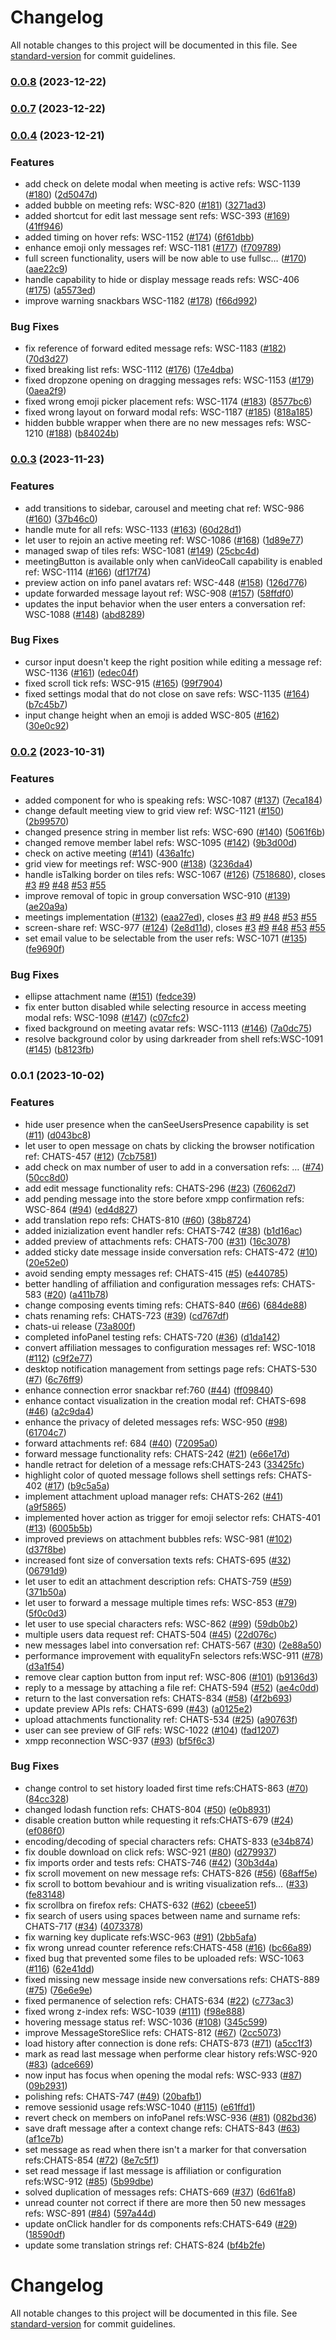 # Changelog

All notable changes to this project will be documented in this file. See [standard-version](https://github.com/conventional-changelog/standard-version) for commit guidelines.

### [0.0.8](https://github.com/zextras/carbonio-ws-collaboration-ui/compare/v0.0.7...v0.0.8) (2023-12-22)

### [0.0.7](https://github.com/zextras/carbonio-ws-collaboration-ui/compare/v0.0.6...v0.0.7) (2023-12-22)

### [0.0.4](https://github.com/zextras/carbonio-ws-collaboration-ui/compare/v0.0.3...v0.0.4) (2023-12-21)


### Features

* add check on delete modal when meeting is active refs: WSC-1139 ([#180](https://github.com/zextras/carbonio-ws-collaboration-ui/issues/180)) ([2d5047d](https://github.com/zextras/carbonio-ws-collaboration-ui/commit/2d5047d74dcb16394e29bb110fba0e3de2c5856a))
* added bubble on meeting refs: WSC-820 ([#181](https://github.com/zextras/carbonio-ws-collaboration-ui/issues/181)) ([3271ad3](https://github.com/zextras/carbonio-ws-collaboration-ui/commit/3271ad3d117aba4ea2c2fa12245c636a0310c6b6))
* added shortcut for edit last message sent refs: WSC-393 ([#169](https://github.com/zextras/carbonio-ws-collaboration-ui/issues/169)) ([41ff946](https://github.com/zextras/carbonio-ws-collaboration-ui/commit/41ff9468d2b285c031241e20b3231cac31c0c2cb))
* added timing on hover refs: WSC-1152 ([#174](https://github.com/zextras/carbonio-ws-collaboration-ui/issues/174)) ([6f61dbb](https://github.com/zextras/carbonio-ws-collaboration-ui/commit/6f61dbb0e4c4f859026741ecf5f818603d78ad66))
* enhance emoji only messages ref: WSC-1181 ([#177](https://github.com/zextras/carbonio-ws-collaboration-ui/issues/177)) ([f709789](https://github.com/zextras/carbonio-ws-collaboration-ui/commit/f709789fce5c1a74b2d6a532d15af4212c4e7f41))
* full screen functionality, users will be now able to use fullsc… ([#170](https://github.com/zextras/carbonio-ws-collaboration-ui/issues/170)) ([aae22c9](https://github.com/zextras/carbonio-ws-collaboration-ui/commit/aae22c9360e269714820b74e26dae60c7c7600f0))
* handle capability to hide or display message reads refs: WSC-406 ([#175](https://github.com/zextras/carbonio-ws-collaboration-ui/issues/175)) ([a5573ed](https://github.com/zextras/carbonio-ws-collaboration-ui/commit/a5573eda7ff02632813761fc0c58bdd09c2754b6))
* improve warning snackbars WSC-1182 ([#178](https://github.com/zextras/carbonio-ws-collaboration-ui/issues/178)) ([f66d992](https://github.com/zextras/carbonio-ws-collaboration-ui/commit/f66d9928f5db4b77ed5cbc011cb0e4a2f1be67ef))


### Bug Fixes

* fix reference of forward edited message refs: WSC-1183 ([#182](https://github.com/zextras/carbonio-ws-collaboration-ui/issues/182)) ([70d3d27](https://github.com/zextras/carbonio-ws-collaboration-ui/commit/70d3d27201dbe2858a6c616f522ed3029c1a4192))
* fixed breaking list refs: WSC-1112 ([#176](https://github.com/zextras/carbonio-ws-collaboration-ui/issues/176)) ([17e4dba](https://github.com/zextras/carbonio-ws-collaboration-ui/commit/17e4dba98ad20d615ab9825b0a0b8e1f6b22b1eb))
* fixed dropzone opening on dragging messages refs: WSC-1153 ([#179](https://github.com/zextras/carbonio-ws-collaboration-ui/issues/179)) ([0aea2f9](https://github.com/zextras/carbonio-ws-collaboration-ui/commit/0aea2f9b26fb68f8aeef97d1df13dc43b5b94599))
* fixed wrong emoji picker placement refs: WSC-1174 ([#183](https://github.com/zextras/carbonio-ws-collaboration-ui/issues/183)) ([8577bc6](https://github.com/zextras/carbonio-ws-collaboration-ui/commit/8577bc6b4606cc195dbcebbc87f840b6db4b6063))
* fixed wrong layout on forward modal refs: WSC-1187 ([#185](https://github.com/zextras/carbonio-ws-collaboration-ui/issues/185)) ([818a185](https://github.com/zextras/carbonio-ws-collaboration-ui/commit/818a185a0a733fb08009ec8416bd258729a0b294))
* hidden bubble wrapper when there are no new messages refs: WSC-1210 ([#188](https://github.com/zextras/carbonio-ws-collaboration-ui/issues/188)) ([b84024b](https://github.com/zextras/carbonio-ws-collaboration-ui/commit/b84024ba21775bdb8ca7a9231ba4e7979f789f2d))

### [0.0.3](https://github.com/zextras/carbonio-ws-collaboration-ui/compare/v0.0.2...v0.0.3) (2023-11-23)


### Features

* add transitions to sidebar, carousel and meeting chat ref: WSC-986 ([#160](https://github.com/zextras/carbonio-ws-collaboration-ui/issues/160)) ([37b46c0](https://github.com/zextras/carbonio-ws-collaboration-ui/commit/37b46c0e0f0c50a740f31940298d750cbfdc6f65))
* handle mute for all refs: WSC-1133 ([#163](https://github.com/zextras/carbonio-ws-collaboration-ui/issues/163)) ([60d28d1](https://github.com/zextras/carbonio-ws-collaboration-ui/commit/60d28d1b071824741e478e68ac7b12f501fac93f))
* let user to rejoin an active meeting ref: WSC-1086 ([#168](https://github.com/zextras/carbonio-ws-collaboration-ui/issues/168)) ([1d89e77](https://github.com/zextras/carbonio-ws-collaboration-ui/commit/1d89e77d1fabc5c494039f3797cb8169ca428a22))
* managed swap of tiles refs: WSC-1081 ([#149](https://github.com/zextras/carbonio-ws-collaboration-ui/issues/149)) ([25cbc4d](https://github.com/zextras/carbonio-ws-collaboration-ui/commit/25cbc4d8e4dd20fa09fc76b39b68b704457a01c7))
* meetingButton is available only when canVideoCall capability is enabled ref: WSC-1114 ([#166](https://github.com/zextras/carbonio-ws-collaboration-ui/issues/166)) ([df17f74](https://github.com/zextras/carbonio-ws-collaboration-ui/commit/df17f744558387cc757435794756d8411bc5f7c3))
* preview action on info panel avatars ref: WSC-448 ([#158](https://github.com/zextras/carbonio-ws-collaboration-ui/issues/158)) ([126d776](https://github.com/zextras/carbonio-ws-collaboration-ui/commit/126d776cd6a26e8a19cad93ae4b3223b5364bdbd))
* update forwarded message layout ref: WSC-908 ([#157](https://github.com/zextras/carbonio-ws-collaboration-ui/issues/157)) ([58ffdf0](https://github.com/zextras/carbonio-ws-collaboration-ui/commit/58ffdf079a68df8e2bdd55324ce8d4be92d0b090))
* updates the input behavior when the user enters a conversation ref: WSC-1088 ([#148](https://github.com/zextras/carbonio-ws-collaboration-ui/issues/148)) ([abd8289](https://github.com/zextras/carbonio-ws-collaboration-ui/commit/abd828983109abe3352dfba5ef2eac4f19dd0416))


### Bug Fixes

* cursor input doesn't keep the right position while editing a message ref: WSC-1136 ([#161](https://github.com/zextras/carbonio-ws-collaboration-ui/issues/161)) ([edec04f](https://github.com/zextras/carbonio-ws-collaboration-ui/commit/edec04fd48b8cae235da70c4fa2a13b88bdc6a5b))
* fixed scroll tick refs: WSC-915 ([#165](https://github.com/zextras/carbonio-ws-collaboration-ui/issues/165)) ([99f7904](https://github.com/zextras/carbonio-ws-collaboration-ui/commit/99f790468a53964a3ae4d3946d44be8c9012fee8))
* fixed settings modal that do not close on save refs: WSC-1135 ([#164](https://github.com/zextras/carbonio-ws-collaboration-ui/issues/164)) ([b7c45b7](https://github.com/zextras/carbonio-ws-collaboration-ui/commit/b7c45b7fa382500f3bae3dc98cb3086d19cf95b9))
* input change height when an emoji is added WSC-805 ([#162](https://github.com/zextras/carbonio-ws-collaboration-ui/issues/162)) ([30e0c92](https://github.com/zextras/carbonio-ws-collaboration-ui/commit/30e0c92f3d50f0c27cf23737bd38a5cf21c04cab))

### [0.0.2](https://github.com/zextras/carbonio-ws-collaboration-ui/compare/v0.0.1...v0.0.2) (2023-10-31)


### Features

* added component for who is speaking refs: WSC-1087 ([#137](https://github.com/zextras/carbonio-ws-collaboration-ui/issues/137)) ([7eca184](https://github.com/zextras/carbonio-ws-collaboration-ui/commit/7eca1842d843156aadf157123173a6082bd0a3bd))
* change default meeting view to grid view ref: WSC-1121 ([#150](https://github.com/zextras/carbonio-ws-collaboration-ui/issues/150)) ([2b99570](https://github.com/zextras/carbonio-ws-collaboration-ui/commit/2b995709a26af905395fb96d9450eb6e1af98313))
* changed presence string in member list refs: WSC-690 ([#140](https://github.com/zextras/carbonio-ws-collaboration-ui/issues/140)) ([5061f6b](https://github.com/zextras/carbonio-ws-collaboration-ui/commit/5061f6baf06dbf2657414f3c8b5e5d9ceb15424f))
* changed remove member label refs: WSC-1095 ([#142](https://github.com/zextras/carbonio-ws-collaboration-ui/issues/142)) ([9b3d00d](https://github.com/zextras/carbonio-ws-collaboration-ui/commit/9b3d00de53f4e21291808a257476456e3533b5c5))
* check on active meeting ([#141](https://github.com/zextras/carbonio-ws-collaboration-ui/issues/141)) ([436a1fc](https://github.com/zextras/carbonio-ws-collaboration-ui/commit/436a1fc9515c55af44ea15c3dc1c273028f25685))
* grid view for meetings ref: WSC-900 ([#138](https://github.com/zextras/carbonio-ws-collaboration-ui/issues/138)) ([3236da4](https://github.com/zextras/carbonio-ws-collaboration-ui/commit/3236da470f979570dc9b27c9e7a33c44e28ad4bf))
* handle isTalking border on tiles refs: WSC-1067 ([#126](https://github.com/zextras/carbonio-ws-collaboration-ui/issues/126)) ([7518680](https://github.com/zextras/carbonio-ws-collaboration-ui/commit/7518680615b331c955f6e4ab4606ca95913ec4b6)), closes [#3](https://github.com/zextras/carbonio-ws-collaboration-ui/issues/3) [#9](https://github.com/zextras/carbonio-ws-collaboration-ui/issues/9) [#48](https://github.com/zextras/carbonio-ws-collaboration-ui/issues/48) [#53](https://github.com/zextras/carbonio-ws-collaboration-ui/issues/53) [#55](https://github.com/zextras/carbonio-ws-collaboration-ui/issues/55)
* improve removal of topic in group conversation WSC-910 ([#139](https://github.com/zextras/carbonio-ws-collaboration-ui/issues/139)) ([ae20a9a](https://github.com/zextras/carbonio-ws-collaboration-ui/commit/ae20a9ae0312dd28ea68b0811f62f8e165e8d2e6))
* meetings implementation ([#132](https://github.com/zextras/carbonio-ws-collaboration-ui/issues/132)) ([eaa27ed](https://github.com/zextras/carbonio-ws-collaboration-ui/commit/eaa27ed9990defb7f270d0b69c494ae0d60f673a)), closes [#3](https://github.com/zextras/carbonio-ws-collaboration-ui/issues/3) [#9](https://github.com/zextras/carbonio-ws-collaboration-ui/issues/9) [#48](https://github.com/zextras/carbonio-ws-collaboration-ui/issues/48) [#53](https://github.com/zextras/carbonio-ws-collaboration-ui/issues/53) [#55](https://github.com/zextras/carbonio-ws-collaboration-ui/issues/55)
* screen-share ref: WSC-977 ([#124](https://github.com/zextras/carbonio-ws-collaboration-ui/issues/124)) ([2e8d11d](https://github.com/zextras/carbonio-ws-collaboration-ui/commit/2e8d11db3ee254f4892a8fae5f9d44b71b07477e)), closes [#3](https://github.com/zextras/carbonio-ws-collaboration-ui/issues/3) [#9](https://github.com/zextras/carbonio-ws-collaboration-ui/issues/9) [#48](https://github.com/zextras/carbonio-ws-collaboration-ui/issues/48) [#53](https://github.com/zextras/carbonio-ws-collaboration-ui/issues/53) [#55](https://github.com/zextras/carbonio-ws-collaboration-ui/issues/55)
* set email value to be selectable from the user refs: WSC-1071 ([#135](https://github.com/zextras/carbonio-ws-collaboration-ui/issues/135)) ([fe9690f](https://github.com/zextras/carbonio-ws-collaboration-ui/commit/fe9690fe8af9231809c1591479e291bbbe644f7e))


### Bug Fixes

* ellipse attachment name ([#151](https://github.com/zextras/carbonio-ws-collaboration-ui/issues/151)) ([fedce39](https://github.com/zextras/carbonio-ws-collaboration-ui/commit/fedce3969a3b509eb27900dd8d2e710365df247b))
* fix enter button disabled while selecting resource in access meeting modal refs: WSC-1098 ([#147](https://github.com/zextras/carbonio-ws-collaboration-ui/issues/147)) ([c07cfc2](https://github.com/zextras/carbonio-ws-collaboration-ui/commit/c07cfc293c9404a0dd722192b968ffb272cbe701))
* fixed background on meeting avatar refs: WSC-1113 ([#146](https://github.com/zextras/carbonio-ws-collaboration-ui/issues/146)) ([7a0dc75](https://github.com/zextras/carbonio-ws-collaboration-ui/commit/7a0dc75401f24888ad2ff112a98fc42e8345241c))
* resolve background color by using darkreader from shell refs:WSC-1091 ([#145](https://github.com/zextras/carbonio-ws-collaboration-ui/issues/145)) ([b8123fb](https://github.com/zextras/carbonio-ws-collaboration-ui/commit/b8123fb77eeea6c8e4bd419bf44afb4f2c058fe6))

### 0.0.1 (2023-10-02)


### Features

*  hide user presence when the canSeeUsersPresence capability is set ([#11](https://github.com/zextras/carbonio-ws-collaboration-ui/issues/11)) ([d043bc8](https://github.com/zextras/carbonio-ws-collaboration-ui/commit/d043bc821219e83714e9ea506b2afc7c8c57193e))
*  let user to open message on chats by clicking the browser notification ref: CHATS-457 ([#12](https://github.com/zextras/carbonio-ws-collaboration-ui/issues/12)) ([7cb7581](https://github.com/zextras/carbonio-ws-collaboration-ui/commit/7cb7581fb0400509070dee99a5e51b073c58e169))
* add check on max number of user to add in a conversation refs: … ([#74](https://github.com/zextras/carbonio-ws-collaboration-ui/issues/74)) ([50cc8d0](https://github.com/zextras/carbonio-ws-collaboration-ui/commit/50cc8d018c1d96cce08ca3637c97cbf2e2a35bc3))
* add edit message functionality refs: CHATS-296 ([#23](https://github.com/zextras/carbonio-ws-collaboration-ui/issues/23)) ([76062d7](https://github.com/zextras/carbonio-ws-collaboration-ui/commit/76062d7db4fbbca2a16517e51433c8328a004d77))
* add pending message into the store before xmpp confirmation refs: WSC-864 ([#94](https://github.com/zextras/carbonio-ws-collaboration-ui/issues/94)) ([ed4d827](https://github.com/zextras/carbonio-ws-collaboration-ui/commit/ed4d82727e57d9e24df88adae044ab1fad57fe3b))
* add translation repo refs: CHATS-810 ([#60](https://github.com/zextras/carbonio-ws-collaboration-ui/issues/60)) ([38b8724](https://github.com/zextras/carbonio-ws-collaboration-ui/commit/38b872425858a2ad11e4d17eb28aa8bbea40762f))
* added inizialization event handler refs: CHATS-742 ([#38](https://github.com/zextras/carbonio-ws-collaboration-ui/issues/38)) ([b1d16ac](https://github.com/zextras/carbonio-ws-collaboration-ui/commit/b1d16ac98b6ee7cd6cd58aa3d9c7c1b4ded71634))
* added preview of attachments refs: CHATS-700 ([#31](https://github.com/zextras/carbonio-ws-collaboration-ui/issues/31)) ([16c3078](https://github.com/zextras/carbonio-ws-collaboration-ui/commit/16c30785630302b5833f563dfa3ebfee2a8b8fe9))
* added sticky date message inside conversation refs: CHATS-472 ([#10](https://github.com/zextras/carbonio-ws-collaboration-ui/issues/10)) ([20e52e0](https://github.com/zextras/carbonio-ws-collaboration-ui/commit/20e52e0df5c2846dd17c140d77463b52521aabca))
* avoid sending empty messages ref: CHATS-415 ([#5](https://github.com/zextras/carbonio-ws-collaboration-ui/issues/5)) ([e440785](https://github.com/zextras/carbonio-ws-collaboration-ui/commit/e440785ac7d02ad1d11cfab206b6fe9e6bf89060))
* better handling of affiliation and configuration messages refs: CHATS-583 ([#20](https://github.com/zextras/carbonio-ws-collaboration-ui/issues/20)) ([a411b78](https://github.com/zextras/carbonio-ws-collaboration-ui/commit/a411b786180423e3d40f1df88cda7a247d7606d5))
* change composing events timing refs: CHATS-840 ([#66](https://github.com/zextras/carbonio-ws-collaboration-ui/issues/66)) ([684de88](https://github.com/zextras/carbonio-ws-collaboration-ui/commit/684de8847e5ad2ebc876592fe2eeb5ea68bba232))
* chats renaming refs: CHATS-723 ([#39](https://github.com/zextras/carbonio-ws-collaboration-ui/issues/39)) ([cd767df](https://github.com/zextras/carbonio-ws-collaboration-ui/commit/cd767df9a4dd0456b291dde0d8379baf661397ab))
* chats-ui release ([73a800f](https://github.com/zextras/carbonio-ws-collaboration-ui/commit/73a800f4a17984fc7f5a6c14929dd03c1f4c840d))
* completed infoPanel testing refs: CHATS-720 ([#36](https://github.com/zextras/carbonio-ws-collaboration-ui/issues/36)) ([d1da142](https://github.com/zextras/carbonio-ws-collaboration-ui/commit/d1da14288029f20183a386473c5cfdc1704098c2))
* convert affiliation messages to configuration messages ref: WSC-1018 ([#112](https://github.com/zextras/carbonio-ws-collaboration-ui/issues/112)) ([c9f2e77](https://github.com/zextras/carbonio-ws-collaboration-ui/commit/c9f2e772d0c0442b5de6f4df9bbe0c8e85fc4351))
* desktop notification management from settings page refs: CHATS-530 ([#7](https://github.com/zextras/carbonio-ws-collaboration-ui/issues/7)) ([6c76ff9](https://github.com/zextras/carbonio-ws-collaboration-ui/commit/6c76ff9af45be18dc13dd193cbe3b3b597e8cc59))
* enhance connection error snackbar ref:760 ([#44](https://github.com/zextras/carbonio-ws-collaboration-ui/issues/44)) ([ff09840](https://github.com/zextras/carbonio-ws-collaboration-ui/commit/ff0984063c0fa1ef68102c050e0aede998f408d6))
* enhance contact visualization in the creation modal ref: CHATS-698 ([#46](https://github.com/zextras/carbonio-ws-collaboration-ui/issues/46)) ([a2c9da4](https://github.com/zextras/carbonio-ws-collaboration-ui/commit/a2c9da4704f595cedd47b6e4b029568b8af1d380))
* enhance the privacy of deleted messages refs: WSC-950 ([#98](https://github.com/zextras/carbonio-ws-collaboration-ui/issues/98)) ([61704c7](https://github.com/zextras/carbonio-ws-collaboration-ui/commit/61704c786a6f3c311bc1fb37f50c7bb63f0ce978))
* forward attachments ref: 684 ([#40](https://github.com/zextras/carbonio-ws-collaboration-ui/issues/40)) ([72095a0](https://github.com/zextras/carbonio-ws-collaboration-ui/commit/72095a0ecabf091044620a5a51f165b1caf27e49))
* forward message functionality refs: CHATS-242 ([#21](https://github.com/zextras/carbonio-ws-collaboration-ui/issues/21)) ([e66e17d](https://github.com/zextras/carbonio-ws-collaboration-ui/commit/e66e17d62c077dac700a95a1dedd7b2783e43a3c))
* handle retract for deletion of a message refs:CHATS-243 ([33425fc](https://github.com/zextras/carbonio-ws-collaboration-ui/commit/33425fc3fa46df12dcdd4876a95dccc8cad6f7fc))
* highlight color of quoted message follows shell settings refs: CHATS-402 ([#17](https://github.com/zextras/carbonio-ws-collaboration-ui/issues/17)) ([b9c5a5a](https://github.com/zextras/carbonio-ws-collaboration-ui/commit/b9c5a5ae59e70baa87e2111567ec011380822e2c))
* implement attachment upload manager refs: CHATS-262 ([#41](https://github.com/zextras/carbonio-ws-collaboration-ui/issues/41)) ([a9f5865](https://github.com/zextras/carbonio-ws-collaboration-ui/commit/a9f5865de5aab21c39d0bd48a58601fa956dd9a5))
* implemented hover action as trigger for emoji selector refs: CHATS-401  ([#13](https://github.com/zextras/carbonio-ws-collaboration-ui/issues/13)) ([6005b5b](https://github.com/zextras/carbonio-ws-collaboration-ui/commit/6005b5b70dd9a28ac4210b564623118bb9c21265))
* improved previews on attachment bubbles refs: WSC-981 ([#102](https://github.com/zextras/carbonio-ws-collaboration-ui/issues/102)) ([d37f8be](https://github.com/zextras/carbonio-ws-collaboration-ui/commit/d37f8be17ef7fb118622c1d34ead12f33ee9e7eb))
* increased font size of conversation texts refs: CHATS-695 ([#32](https://github.com/zextras/carbonio-ws-collaboration-ui/issues/32)) ([06791d9](https://github.com/zextras/carbonio-ws-collaboration-ui/commit/06791d98ee702d500354f6282e68f13943d733e8))
* let user to edit an attachment description refs: CHATS-759 ([#59](https://github.com/zextras/carbonio-ws-collaboration-ui/issues/59)) ([371b50a](https://github.com/zextras/carbonio-ws-collaboration-ui/commit/371b50a9932a7129a4fd44d76338e616d6b0922d))
* let user to forward a message multiple times refs: WSC-853  ([#79](https://github.com/zextras/carbonio-ws-collaboration-ui/issues/79)) ([5f0c0d3](https://github.com/zextras/carbonio-ws-collaboration-ui/commit/5f0c0d37b669a80cfe6bc07128a308b7756d6d59))
* let user to use special characters refs: WSC-862 ([#99](https://github.com/zextras/carbonio-ws-collaboration-ui/issues/99)) ([59db0b2](https://github.com/zextras/carbonio-ws-collaboration-ui/commit/59db0b2df69111efde8e9b59be3b7f29971481d4))
* multiple users data request ref: CHATS-504 ([#45](https://github.com/zextras/carbonio-ws-collaboration-ui/issues/45)) ([22d076c](https://github.com/zextras/carbonio-ws-collaboration-ui/commit/22d076cff74858d56d504a91bb00135b2fc1eb26))
* new messages label into conversation ref: CHATS-567 ([#30](https://github.com/zextras/carbonio-ws-collaboration-ui/issues/30)) ([2e88a50](https://github.com/zextras/carbonio-ws-collaboration-ui/commit/2e88a50b4272edf5e50daf5afa39af088b5c1bd4))
* performance improvement with equalityFn selectors refs:WSC-911 ([#78](https://github.com/zextras/carbonio-ws-collaboration-ui/issues/78)) ([d3a1f54](https://github.com/zextras/carbonio-ws-collaboration-ui/commit/d3a1f546383c7d2f1137b500d5c650d87c192f3c))
* remove clear caption button from input ref: WSC-806 ([#101](https://github.com/zextras/carbonio-ws-collaboration-ui/issues/101)) ([b9136d3](https://github.com/zextras/carbonio-ws-collaboration-ui/commit/b9136d396047f8e4825f78506db7d01f62e149a5))
* reply to a message by attaching a file ref: CHATS-594 ([#52](https://github.com/zextras/carbonio-ws-collaboration-ui/issues/52)) ([ae4c0dd](https://github.com/zextras/carbonio-ws-collaboration-ui/commit/ae4c0dd3ba830cd30ad1207a93dd25651df7cde5))
* return to the last conversation refs: CHATS-834 ([#58](https://github.com/zextras/carbonio-ws-collaboration-ui/issues/58)) ([4f2b693](https://github.com/zextras/carbonio-ws-collaboration-ui/commit/4f2b6933d2436bbac42e38327043291bb10315bc))
* update preview APIs refs: CHATS-699 ([#43](https://github.com/zextras/carbonio-ws-collaboration-ui/issues/43)) ([a0125e2](https://github.com/zextras/carbonio-ws-collaboration-ui/commit/a0125e2d9369f2a17c8b44ba02aca7043504c439))
* upload attachments functionality ref: CHATS-534 ([#25](https://github.com/zextras/carbonio-ws-collaboration-ui/issues/25)) ([a90763f](https://github.com/zextras/carbonio-ws-collaboration-ui/commit/a90763fc7a6669b56652e76205818932ce4ab19f))
* user can see preview of GIF refs: WSC-1022 ([#104](https://github.com/zextras/carbonio-ws-collaboration-ui/issues/104)) ([fad1207](https://github.com/zextras/carbonio-ws-collaboration-ui/commit/fad12070af60d305c07eaf436eb7f6d4bb9e0c82))
* xmpp reconnection WSC-937 ([#93](https://github.com/zextras/carbonio-ws-collaboration-ui/issues/93)) ([bf5f6c3](https://github.com/zextras/carbonio-ws-collaboration-ui/commit/bf5f6c3092f144b09f0d1859c99e33b750ef8825))


### Bug Fixes

* change control to set history loaded first time refs:CHATS-863 ([#70](https://github.com/zextras/carbonio-ws-collaboration-ui/issues/70)) ([84cc328](https://github.com/zextras/carbonio-ws-collaboration-ui/commit/84cc32820b7139a44d20c8eabffadf682c4e6e36))
* changed lodash function refs: CHATS-804 ([#50](https://github.com/zextras/carbonio-ws-collaboration-ui/issues/50)) ([e0b8931](https://github.com/zextras/carbonio-ws-collaboration-ui/commit/e0b89313cecd129aa4a590c2f951393691a267d8))
* disable creation button while requesting it refs:CHATS-679 ([#24](https://github.com/zextras/carbonio-ws-collaboration-ui/issues/24)) ([ef086f0](https://github.com/zextras/carbonio-ws-collaboration-ui/commit/ef086f0f20dca274acaa3ead0d184da789f81efc))
* encoding/decoding of special characters refs: CHATS-833 ([e34b874](https://github.com/zextras/carbonio-ws-collaboration-ui/commit/e34b874169c09922d4837e9eebe2b805e6b925c5))
* fix double download on click refs: WSC-921 ([#80](https://github.com/zextras/carbonio-ws-collaboration-ui/issues/80)) ([d279937](https://github.com/zextras/carbonio-ws-collaboration-ui/commit/d2799370b3dd562a09f49aedbae98ef71ccd4344))
* fix imports order and tests refs: CHATS-746 ([#42](https://github.com/zextras/carbonio-ws-collaboration-ui/issues/42)) ([30b3d4a](https://github.com/zextras/carbonio-ws-collaboration-ui/commit/30b3d4a9f8291b97e60032e5340f51863b9452e2))
* fix scroll movement on new message refs: CHATS-826 ([#56](https://github.com/zextras/carbonio-ws-collaboration-ui/issues/56)) ([68aff5e](https://github.com/zextras/carbonio-ws-collaboration-ui/commit/68aff5ea6983d494f5a2e5570b34232e5d20e82f))
* fix scroll to bottom bevahiour and is writing visualization refs… ([#33](https://github.com/zextras/carbonio-ws-collaboration-ui/issues/33)) ([fe83148](https://github.com/zextras/carbonio-ws-collaboration-ui/commit/fe83148c6f12e1bc17b9ab7ed9c57cd4fce40e5c))
* fix scrollbra on firefox refs: CHATS-632 ([#62](https://github.com/zextras/carbonio-ws-collaboration-ui/issues/62)) ([cbeee51](https://github.com/zextras/carbonio-ws-collaboration-ui/commit/cbeee518c11928ff9bb69ec08e00718e6f7f1b4a))
* fix search of users using spaces between name and surname refs: CHATS-717 ([#34](https://github.com/zextras/carbonio-ws-collaboration-ui/issues/34)) ([4073378](https://github.com/zextras/carbonio-ws-collaboration-ui/commit/4073378b113bb997c72087699e1214e18b08bb3c))
* fix warning key duplicate refs:WSC-963 ([#91](https://github.com/zextras/carbonio-ws-collaboration-ui/issues/91)) ([2bb5afa](https://github.com/zextras/carbonio-ws-collaboration-ui/commit/2bb5afab014a43cef3e2a14aa4b034f1f9d8fc61))
* fix wrong unread counter reference refs:CHATS-458 ([#16](https://github.com/zextras/carbonio-ws-collaboration-ui/issues/16)) ([bc66a89](https://github.com/zextras/carbonio-ws-collaboration-ui/commit/bc66a891bc0b4b18aac6b9d993d5749696a9fead))
* fixed bug that prevented some files to be uploaded refs: WSC-1063 ([#116](https://github.com/zextras/carbonio-ws-collaboration-ui/issues/116)) ([62e41dd](https://github.com/zextras/carbonio-ws-collaboration-ui/commit/62e41dde62b44378546b4ca53ed93d8d4d469add))
* fixed missing new message inside new conversations refs: CHATS-889 ([#75](https://github.com/zextras/carbonio-ws-collaboration-ui/issues/75)) ([76e6e9e](https://github.com/zextras/carbonio-ws-collaboration-ui/commit/76e6e9e6298524e9320deb68b4904889b877e452))
* fixed permanence of selection refs: CHATS-634 ([#22](https://github.com/zextras/carbonio-ws-collaboration-ui/issues/22)) ([c773ac3](https://github.com/zextras/carbonio-ws-collaboration-ui/commit/c773ac355c4b294a345076946437c1e587562157))
* fixed wrong z-index refs: WSC-1039 ([#111](https://github.com/zextras/carbonio-ws-collaboration-ui/issues/111)) ([f98e888](https://github.com/zextras/carbonio-ws-collaboration-ui/commit/f98e88859952e8b0729c98e0a436b7488a243a1c))
* hovering message status ref: WSC-1036 ([#108](https://github.com/zextras/carbonio-ws-collaboration-ui/issues/108)) ([345c599](https://github.com/zextras/carbonio-ws-collaboration-ui/commit/345c59906a5dedf53b822e9355d5ca56763b33f1))
* improve MessageStoreSlice refs: CHATS-812 ([#67](https://github.com/zextras/carbonio-ws-collaboration-ui/issues/67)) ([2cc5073](https://github.com/zextras/carbonio-ws-collaboration-ui/commit/2cc50736ee2bed661a716eeac47e0ad2483deb73))
* load history after connection is done refs: CHATS-873 ([#71](https://github.com/zextras/carbonio-ws-collaboration-ui/issues/71)) ([a5cc1f3](https://github.com/zextras/carbonio-ws-collaboration-ui/commit/a5cc1f35d2ce0c94b9124ef2976a74fcd8cd13ea))
* mark as read last message when performe clear history refs:WSC-920 ([#83](https://github.com/zextras/carbonio-ws-collaboration-ui/issues/83)) ([adce669](https://github.com/zextras/carbonio-ws-collaboration-ui/commit/adce6699bf15c78f3d5e917fef136f783117e625))
* now input has focus when opening the modal refs: WSC-933 ([#87](https://github.com/zextras/carbonio-ws-collaboration-ui/issues/87)) ([09b2931](https://github.com/zextras/carbonio-ws-collaboration-ui/commit/09b2931cbf5b563bc656c0b0d13751bcc83f2817))
* polishing refs: CHATS-747 ([#49](https://github.com/zextras/carbonio-ws-collaboration-ui/issues/49)) ([20bafb1](https://github.com/zextras/carbonio-ws-collaboration-ui/commit/20bafb1c6bb74098bb5efba3f4d0f5b05af64dfe))
* remove sessionid usage refs:WSC-1040 ([#115](https://github.com/zextras/carbonio-ws-collaboration-ui/issues/115)) ([e61ffd1](https://github.com/zextras/carbonio-ws-collaboration-ui/commit/e61ffd1a614bbf0921b89dfb8406e98a51230751))
* revert check on members on infoPanel refs:WSC-936 ([#81](https://github.com/zextras/carbonio-ws-collaboration-ui/issues/81)) ([082bd36](https://github.com/zextras/carbonio-ws-collaboration-ui/commit/082bd36ae92e92e6076d882e78db473557158c25))
* save draft message after a context change refs: CHATS-843 ([#63](https://github.com/zextras/carbonio-ws-collaboration-ui/issues/63)) ([af1ce7b](https://github.com/zextras/carbonio-ws-collaboration-ui/commit/af1ce7b56efe3f0d7a9a90eb86ede11606b4177f))
* set message as read when there isn't a marker for that conversation refs:CHATS-854 ([#72](https://github.com/zextras/carbonio-ws-collaboration-ui/issues/72)) ([8e7c5f1](https://github.com/zextras/carbonio-ws-collaboration-ui/commit/8e7c5f16eefc0fc212e97e0cfe8f6dd0484ba1ef))
* set read message if last message is affiliation or configuration refs:WSC-912 ([#85](https://github.com/zextras/carbonio-ws-collaboration-ui/issues/85)) ([5b99dbe](https://github.com/zextras/carbonio-ws-collaboration-ui/commit/5b99dbeb4137bf35f521d7f4dad1298611ad7c77))
* solved duplication of messages refs: CHATS-669 ([#37](https://github.com/zextras/carbonio-ws-collaboration-ui/issues/37)) ([6d61fa8](https://github.com/zextras/carbonio-ws-collaboration-ui/commit/6d61fa86dc0729e675a51c00c45bbd762630aa77))
* unread counter not correct if there are more then 50 new messages refs: WSC-891 ([#84](https://github.com/zextras/carbonio-ws-collaboration-ui/issues/84)) ([597a44d](https://github.com/zextras/carbonio-ws-collaboration-ui/commit/597a44d2edfeb093643143d7a99b8d5e79af8f52))
* update onClick handler for ds components refs:CHATS-649 ([#29](https://github.com/zextras/carbonio-ws-collaboration-ui/issues/29)) ([18590df](https://github.com/zextras/carbonio-ws-collaboration-ui/commit/18590dfb4e40d314aa5b0653ca702fd320031de1))
* update some translation strings ref: CHATS-824 ([bf4b2fe](https://github.com/zextras/carbonio-ws-collaboration-ui/commit/bf4b2fecdda5c58ff07b86d5529ac44895887e43))

<!--
SPDX-FileCopyrightText: 2022 Zextras <https://www.zextras.com>

SPDX-License-Identifier: AGPL-3.0-only
-->

# Changelog

All notable changes to this project will be documented in this file. See [standard-version](https://github.com/conventional-changelog/standard-version) for commit guidelines.
